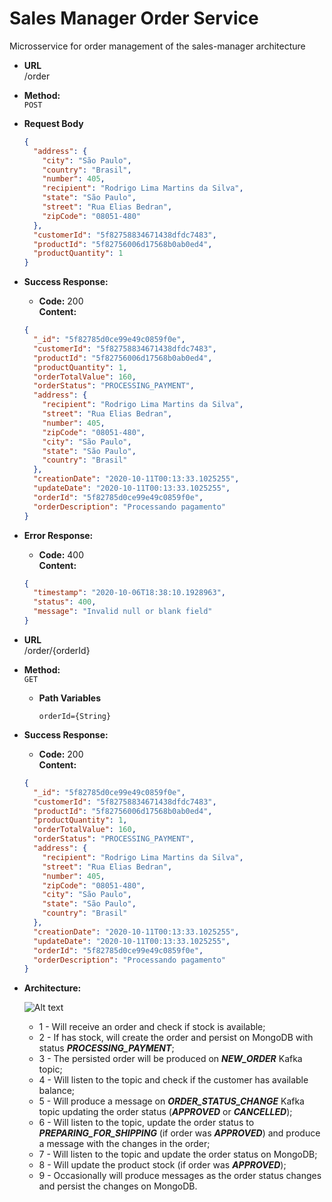 # Sales Manager Order Service

Microsservice for order management of the sales-manager architecture

* **URL**\
/order

* **Method:**\
 `POST`
 
 *  **Request Body**
    ```json
    {
      "address": {
        "city": "São Paulo",
        "country": "Brasil",
        "number": 405,
        "recipient": "Rodrigo Lima Martins da Silva",
        "state": "São Paulo",
        "street": "Rua Elias Bedran",
        "zipCode": "08051-480"
      },
      "customerId": "5f82758834671438dfdc7483",
      "productId": "5f82756006d17568b0ab0ed4",
      "productQuantity": 1
    }
    ```
 * **Success Response:**
 
    * **Code:** 200 <br />
        **Content:**
    ```json
    {
      "_id": "5f82785d0ce99e49c0859f0e",
      "customerId": "5f82758834671438dfdc7483",
      "productId": "5f82756006d17568b0ab0ed4",
      "productQuantity": 1,
      "orderTotalValue": 160,
      "orderStatus": "PROCESSING_PAYMENT",
      "address": {
        "recipient": "Rodrigo Lima Martins da Silva",
        "street": "Rua Elias Bedran",
        "number": 405,
        "zipCode": "08051-480",
        "city": "São Paulo",
        "state": "São Paulo",
        "country": "Brasil"
      },
      "creationDate": "2020-10-11T00:13:33.1025255",
      "updateDate": "2020-10-11T00:13:33.1025255",
      "orderId": "5f82785d0ce99e49c0859f0e",
      "orderDescription": "Processando pagamento"
    }
    ```
    
* **Error Response:**

    * **Code:** 400 <br />
        **Content:** 
    ```json
    {
      "timestamp": "2020-10-06T18:38:10.1928963",
      "status": 400,
      "message": "Invalid null or blank field"
    }
    ```

* **URL**\
/order/{orderId}

* **Method:**\
 `GET`

  *  **Path Variables**

     `orderId={String}`
 * **Success Response:**

    * **Code:** 200 <br />
        **Content:**
    ```json
    {
      "_id": "5f82785d0ce99e49c0859f0e",
      "customerId": "5f82758834671438dfdc7483",
      "productId": "5f82756006d17568b0ab0ed4",
      "productQuantity": 1,
      "orderTotalValue": 160,
      "orderStatus": "PROCESSING_PAYMENT",
      "address": {
        "recipient": "Rodrigo Lima Martins da Silva",
        "street": "Rua Elias Bedran",
        "number": 405,
        "zipCode": "08051-480",
        "city": "São Paulo",
        "state": "São Paulo",
        "country": "Brasil"
      },
      "creationDate": "2020-10-11T00:13:33.1025255",
      "updateDate": "2020-10-11T00:13:33.1025255",
      "orderId": "5f82785d0ce99e49c0859f0e",
      "orderDescription": "Processando pagamento"
    }
    ```
  
* **Architecture:**
 
    ![Alt text](https://user-images.githubusercontent.com/51386403/95694559-0ef35880-0c09-11eb-9667-9ae838b4d40f.png "Architecture")
    * 1 - Will receive an order and check if stock is available;
    * 2 - If has stock, will create the order and persist on MongoDB with status ***PROCESSING_PAYMENT***;
    * 3 - The persisted order will be produced on ***NEW_ORDER*** Kafka topic;
    * 4 - Will listen to the topic and check if the customer has available balance;
    * 5 - Will produce a message on ***ORDER_STATUS_CHANGE*** Kafka topic updating the order status (***APPROVED*** or ***CANCELLED***);
    * 6 - Will listen to the topic, update the order status to ***PREPARING_FOR_SHIPPING*** (if order was ***APPROVED***)  and produce a message with the changes in the order;
    * 7 - Will listen to the topic and update the order status on MongoDB;
    * 8 - Will update the product stock (if order was ***APPROVED***);
    * 9 - Occasionally will produce messages as the order status changes and persist the changes on MongoDB.